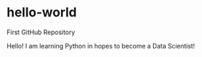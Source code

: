# hello-world
First GitHub Repository

Hello! I am learning Python in hopes to become a Data Scientist!
